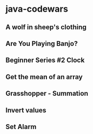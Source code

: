 # java-codewars

## A wolf in sheep's clothing
## Are You Playing Banjo?
## Beginner Series #2 Clock
## Get the mean of an array
## Grasshopper - Summation
## Invert values
## Set Alarm

